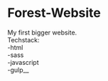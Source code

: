 # Forest-Website

My first bigger website.<br/>
Techstack:<br/>
-html<br/>
-sass<br/>
-javascript<br/>
-gulp__
